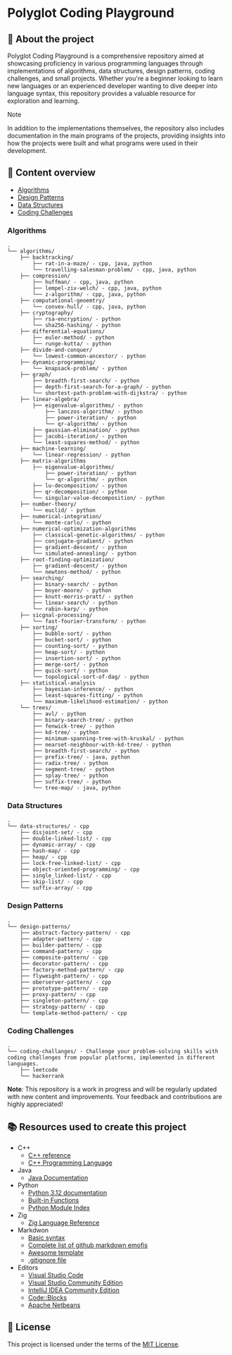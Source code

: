 # Polyglot Coding Playground

## :newspaper: About the project

Polyglot Coding Playground is a comprehensive repository aimed at showcasing proficiency in various programming languages through implementations of algorithms, data structures, design patterns, coding challenges, and small projects. Whether you're a beginner looking to learn new languages or an experienced developer wanting to dive deeper into language syntax, this repository provides a valuable resource for exploration and learning.

> [!NOTE]
> In addition to the implementations themselves, the repository also includes documentation in the main programs of the projects, providing insights into how the projects were built and what programs were used in their development.

## :notebook: Content overview

- [Algorithms](#algorithms)
- [Design Patterns](#design-patterns)
- [Data Structures](#data-structures)
- [Coding Challenges](#coding-challenges)

### Algorithms

    .
    └── algorithms/
        ├── backtracking/
            ├── rat-in-a-maze/ - cpp, java, python
            └── travelling-salesman-problem/ - cpp, java, python        
        ├── compression/
            ├── huffman/ - cpp, java, python
            ├── lempel-ziv-welch/ - cpp, java, python            
            └── z-algorithm/ - cpp, java, python          
        ├── computational-geoemtry/
            └── convex-hull/ - cpp, java, python
        ├── cryptography/
            ├── rsa-encryption/ - python
            └── sha256-hashing/ - python          
        ├── differential-equations/
            ├── euler-method/ - python
            └── runge-kutta/ - python          
        ├── divide-and-conquer/
            └── lowest-common-ancestor/ - python        
        ├── dynamic-programming/
            └── knapsack-problem/ - python
        ├── graph/
            ├── breadth-first-search/ - python
            ├── depth-first-search-for-a-graph/ - python            
            └── shortest-path-problem-with-dijkstra/ - python         
        ├── linear-algebra/
            ├── eigenvalue-algorithms/ - python
                ├── lanczos-algorithm/ - python
                ├── power-iteration/ - python            
                └── qr-algorithm/ - python                     
            ├── gaussian-elimination/ - python
            ├── jacobi-iteration/ - python            
            └── least-squares-method/ - python         
        ├── machine-learning/
            └── linear-regression/ - python
        ├── matrix-algorithms
            ├── eigenvalue-algorithms/
                ├── power-iteration/ - python
                └── qr-algorithm/ - python                 
            ├── lu-decomposition/ - python            
            ├── qr-decomposition/ - python
            └── singular-value-decomposition/ - python            
        ├── number-theory/
            └── euclid/ - python
        ├── numerical-integration/
            └── monte-carlo/ - python
        ├── numerical-optimization-algorithms
            ├── classical-genetic-algorithms/ - python               
            ├── conjugate-gradient/ - python                  
            ├── gradient-descent/ - python
            └── simulated-annealing/ - python          
        ├── root-finding-optimization/
            ├── gradient-descent/ - python            
            └── newtons-method/ - python 
        ├── searching/
            ├── binary-search/ - python         
            ├── boyer-moore/ - python            
            ├── knutt-morris-pratt/ - python
            ├── linear-search/ - python            
            └── rabin-karp/ - python     
        ├── sicgnal-processing/
            └── fast-fourier-transform/ - python
        ├── sorting/
            ├── bubble-sort/ - python
            ├── bucket-sort/ - python
            ├── counting-sort/ - python
            ├── heap-sort/ - python
            ├── insertion-sort/ - python
            ├── merge-sort/ - python
            ├── quick-sort/ - python
            └── topological-sort-of-dag/ - python
        ├── statistical-analysis             
            ├── bayesian-inference/ - python
            ├── least-squares-fitting/ - python            
            └── maximum-likelihood-estimation/ - python           
        └── trees/
            ├── avl/ - python
            ├── binary-search-tree/ - python
            ├── fenwick-tree/ - python
            ├── kd-tree/ - python
            ├── minimum-spanning-tree-with-kruskal/ - python
            ├── nearset-neighbour-with-kd-tree/ - python           
            ├── breadth-first-search/ - python
            ├── prefix-tree/ - java, python
            ├── radix-tree/ - python
            ├── segment-tree/ - python
            ├── splay-tree/ - python
            ├── suffix-tree/ - python
            └── tree-map/ - java, python

### Data Structures

    .
    └── data-structures/ - cpp
        ├── disjoint-set/ - cpp
        ├── double-linked-list/ - cpp    
        ├── dynamic-array/ - cpp
        ├── hash-map/ - cpp
        ├── heap/ - cpp
        ├── lock-free-linked-list/ - cpp    
        ├── object-oriented-programming/ - cpp
        ├── single_linked-list/ - cpp           
        ├── skip-list/ - cpp
        └── suffix-array/ - cpp

### Design Patterns

    .
    └── design-patterns/
        ├── abstract-factory-pattern/ - cpp
        ├── adapter-pattern/ - cpp    
        ├── builder-pattern/ - cpp
        ├── command-pattern/ - cpp
        ├── composite-pattern/ - cpp
        ├── decorator-pattern/ - cpp    
        ├── factory-method-pattern/ - cpp
        ├── flyweight-pattern/ - cpp           
        ├── oberserver-pattern/ - cpp    
        ├── prototype-pattern/ - cpp
        ├── proxy-pattern/ - cpp    
        ├── singleton-pattern/ - cpp
        ├── strategy-pattern/ - cpp
        └── template-method-pattern/ - cpp

### Coding Challenges

    .
    └── coding-challanges/ - Challenge your problem-solving skills with coding challenges from popular platforms, implemented in different languages.
        ├── leetcode
        └── hackerrank

**Note**: This repository is a work in progress and will be regularly updated with new content and improvements. Your feedback and contributions are highly appreciated!

## :books: Resources used to create this project

* C++
  * [C++ reference](https://en.cppreference.com/w/)
  * [C++ Programming Language](https://devdocs.io/cpp/)
* Java
  * [Java Documentation](https://docs.oracle.com/en/java/)
* Python
  * [Python 3.12 documentation](https://docs.python.org/3/)
  * [Built-in Functions](https://docs.python.org/3/library/functions.html)
  * [Python Module Index](https://docs.python.org/3/py-modindex.html)
* Zig
  * [Zig Language Reference](https://ziglang.org/documentation/0.12.0/)
* Markdwon
  * [Basic syntax](https://www.markdownguide.org/basic-syntax/)
  * [Complete list of github markdown emofis](https://dev.to/nikolab/complete-list-of-github-markdown-emoji-markup-5aia)
  * [Awesome template](http://github.com/Human-Activity-Recognition/blob/main/README.md)
  * [.gitignore file](https://git-scm.com/docs/gitignore)
* Editors
  * [Visual Studio Code](https://code.visualstudio.com/)
  * [Visual Studio Community Edition](https://visualstudio.microsoft.com/de/vs/community/)
  * [IntelliJ IDEA Community Edition](https://www.jetbrains.com/idea/download/?section=windows)
  * [Code::Blocks](https://www.codeblocks.org/downloads/)
  * [Apache Netbeans](https://netbeans.apache.org/front/main/download/index.html)

## :bookmark: License

This project is licensed under the terms of the [MIT License](LICENSE).
